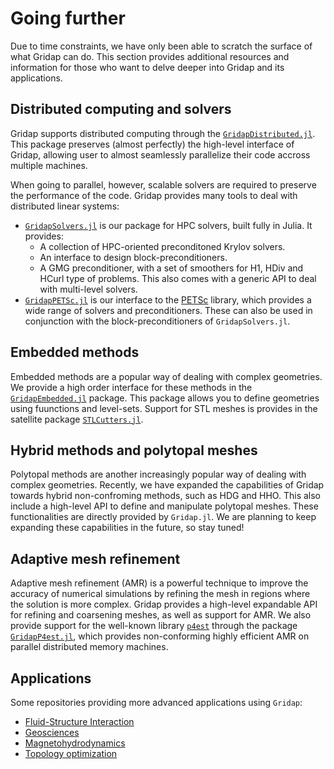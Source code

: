 
# Going further

Due to time constraints, we have only been able to scratch the surface of what Gridap can do. This section provides additional resources and information for those who want to delve deeper into Gridap and its applications.

## Distributed computing and solvers

Gridap supports distributed computing through the [`GridapDistributed.jl`](https://github.com/gridap/GridapDistributed.jl). This package preserves (almost perfectly) the high-level interface of Gridap, allowing user to almost seamlessly parallelize their code accross multiple machines.

When going to parallel, however, scalable solvers are required to preserve the performance of the code. Gridap provides many tools to deal with distributed linear systems:

- [`GridapSolvers.jl`](https://github.com/gridap/GridapSolvers.jl) is our package for HPC solvers, built fully in Julia. It provides:
  - A collection of HPC-oriented preconditoned Krylov solvers.
  - An interface to design block-preconditioners.
  - A GMG preconditioner, with a set of smoothers for H1, HDiv and HCurl type of problems. This also comes with a generic API to deal with multi-level solvers.
- [`GridapPETSc.jl`](https://github.com/gridap/GridapPETSc.jl) is our interface to the [PETSc](https://petsc.org/release/) library, which provides a wide range of solvers and preconditioners. These can also be used in conjunction with the block-preconditioners of `GridapSolvers.jl`.

## Embedded methods

Embedded methods are a popular way of dealing with complex geometries. We provide a high order interface for these methods in the [`GridapEmbedded.jl`](https://github.com/gridap/GridapEmbedded.jl) package. This package allows you to define geometries using fuunctions and level-sets. Support for STL meshes is provides in the satellite package [`STLCutters.jl`](https://github.com/gridap/STLCutters.jl).

## Hybrid methods and polytopal meshes

Polytopal methods are another increasingly popular way of dealing with complex geometries. Recently, we have expanded the capabilities of Gridap towards hybrid non-confroming methods, such as HDG and HHO. This also include a high-level API to define and manipulate polytopal meshes. These functionalities are directly provided by `Gridap.jl`. We are planning to keep expanding these capabilities in the future, so stay tuned!

## Adaptive mesh refinement

Adaptive mesh refinement (AMR) is a powerful technique to improve the accuracy of numerical simulations by refining the mesh in regions where the solution is more complex. Gridap provides a high-level expandable API for refining and coarsening meshes, as well as support for AMR.
We also provide support for the well-known library [`p4est`](https://www.p4est.org/) through the package [`GridapP4est.jl`](https://github.com/gridap/GridapP4est.jl), which provides non-conforming highly efficient AMR on parallel distributed memory machines.

## Applications

Some repositories providing more advanced applications using `Gridap`:

- [Fluid-Structure Interaction](https://github.com/gridapapps/GridapFSI.jl)
- [Geosciences](https://github.com/gridapapps/GridapGeosciences.jl)
- [Magnetohydrodynamics](https://github.com/gridapapps/GridapMHD.jl)
- [Topology optimization](https://github.com/zjwegert/GridapTopOpt.jl)
